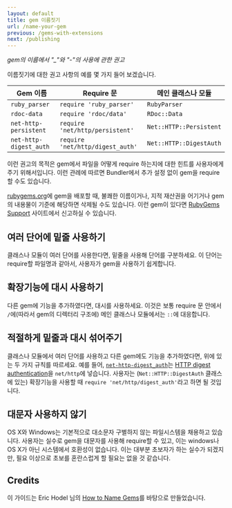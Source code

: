 ```yaml
---
layout: default
title: gem 이름짓기
url: /name-your-gem
previous: /gems-with-extensions
next: /publishing
---
```


<em class="t-gray">gem의 이름에서 "_"와 "-"의 사용에 관한 권고</em>

이름짓기에 대한 권고 사항의 예를 몇 가지 들어 보겠습니다.

Gem 이름               | Require 문                       | 메인 클래스나 모듈
---------------------- | -------------------------------- | -----------------------
`ruby_parser`          | `require 'ruby_parser'`          | `RubyParser`
`rdoc-data`            | `require 'rdoc/data'`            | `RDoc::Data`
`net-http-persistent`  | `require 'net/http/persistent'`  | `Net::HTTP::Persistent`
`net-http-digest_auth` | `require 'net/http/digest_auth'` | `Net::HTTP::DigestAuth`

이런 권고의 목적은 gem에서 파일을 어떻게 require 하는지에 대한 힌트를 사용자에게
주기 위해서입니다. 이런 관례에 따르면 Bundler에서 추가 설정 없이 gem을 require
할 수도 있습니다.

[rubygems.org][rubygems]에 gem을 배포할 때, 불쾌한 이름이거나, 지적 재산권을
어기거나 gem의 내용물이 기준에 해당하면 삭제될 수도 있습니다. 이런 gem이 있다면
[RubyGems Support][rubygems-support] 사이트에서 신고하실 수 있습니다.

[rubygems]: http://rubygems.org
[rubygems-support]: http://help.rubygems.org

여러 단어에 밑줄 사용하기
----------------------------------

클래스나 모듈이 여러 단어를 사용한다면, 밑줄을 사용해 단어를 구분하세요. 이
단어는 require할 파일명과 같아서, 사용자가 gem을 사용하기 쉽게합니다.

확장기능에 대시 사용하기
-------------------------

다른 gem에 기능을 추가하였다면, 대시를 사용하세요. 이것은 보통 require 문 안에서
`/`에(따라서 gem의 디렉터리 구조에) 메인 클래스나 모듈에서는 `::`에 대응합니다.

적절하게 밑줄과 대시 섞어주기
----------------------------------------

클래스나 모듈에서 여러 단어를 사용하고 다른 gem에도 기능을 추가하였다면, 위에
있는 두 가지 규칙를 따르세요. 예를 들어, [`net-http-digest_auth`][digest-gem]는
[HTTP digest authentication][digest-standard]을 `net/http`에 넣습니다.
사용자는 (`Net::HTTP::DigestAuth` 클래스에 있는) 확장기능을 사용할 때
 `require 'net/http/digest_auth'`라고 하면 될 것입니다.

[digest-gem]: https://rubygems.org/gems/net-http-digest_auth
[digest-standard]: http://tools.ietf.org/html/rfc2617

대문자 사용하지 않기
---------------------------

OS X와 Windows는 기본적으로 대소문자 구별하지 않는 파일시스템을 채용하고
있습니다. 사용자는 실수로 gem을 대문자를 사용해 require할 수 있고, 이는 windows나
OS X가 아닌 시스템에서 호환성이 없습니다. 이는 대부분 초보자가 하는 실수가
되겠지만, 필요 이상으로 초보를 혼란스럽게 할 필요는 없을 것 같습니다.

Credits
-------

이 가이드는 Eric Hodel 님의 [How to Name Gems][how-to-name-gems]를 바탕으로
만들었습니다.

[how-to-name-gems]: https://web.archive.org/web/20130821183311/http://blog.segment7.net/2010/11/15/how-to-name-gems
